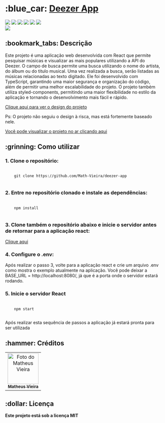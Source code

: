 <h1>:blue_car: <a href="https://deezer-app-mv.vercel.app/">Deezer App</a></h1>

<div style="display: inline_block">
<img src="https://img.shields.io/badge/TypeScript-brightgreen"/>
<img src="https://img.shields.io/badge/ReactJs-brightgreen"/>
<img src="https://img.shields.io/badge/Styled Components-brightgreen"/>
<img src="https://img.shields.io/badge/Prettier-brightgreen"/>
<img src="https://img.shields.io/badge/Eslint-brightgreen"/>
<img src="https://img.shields.io/badge/i18next-brightgreen"/>
</div>

<img src ="https://portfolio-images-mv.s3.amazonaws.com/2.png" />

<h2>:bookmark_tabs: Descrição</h2>
<p>Este projeto é uma aplicação web desenvolvida com React que permite pesquisar músicas e visualizar as mais populares utilizando a API do Deezer. O campo de busca permite uma busca utilizando o nome do artista, do álbum ou do titulo musical. Uma vez realizada a busca, serão listadas as músicas relacionadas ao texto digitado. Ele foi desenvolvido com TypeScript, garantindo uma maior segurança e organização do código, além de permitir uma melhor escalabilidade do projeto. O projeto também utiliza styled-components, permitindo uma maior flexibilidade no estilo da aplicação e tornando o desenvolvimento mais fácil e rápido.</p>

<a href="https://www.figma.com/file/4etJg79VOy7PPb3X2XHOji/CAM-Tecnologia?node-id=0%3A1&t=ENWKh6I1uYOoWvdB-1">Clique aqui para ver o design do projeto</a>
<p>Ps: O projeto não seguiu o design à risca, mas está fortemente baseado nele.</p>
<a href="https://deezer-app-mv.vercel.app/">Você pode visualizar o projeto no ar clicando aqui</a>

<h2>:grinning: Como utilizar</h2>

<h3>1. Clone o repositório:</h3>
<pre>
  <code>
    git clone https://github.com/Math-Vieira/deezer-app
  </code>
</pre>

<h3>2. Entre no repositório clonado e instale as dependências:</h3>
<pre>
  <code>
    npm install
  </code>
</pre>

<h3>3. Clone também o repositório abaixo e inicie o servidor antes de retornar para a aplicação react:</h3>
<a href="https://github.com/Math-Vieira/deezer-api-consumer">Clique aqui</a>

<h3>4. Configure o .env:</h3>
<p>Após realizar o passo 3, volte para a aplicação react e crie um arquivo .env como mostra o exemplo atualmente na aplicação.
Você pode deixar a BASE_URL = http://localhost:8080/, já que é a porta onde o servidor estará rodando. </p>

<h3>5. Inicie o servidor React</h3>
<pre>
  <code>
    npm start
  </code>
</pre>

<p>Após realizar esta sequência de passos a aplicação já estará pronta para ser utilizada </p>

<h2>:hammer: Créditos</h2>
<table>
  <tr>
    <td align="center">
      <a href="https://github.com/Math-Vieira">
        <img src="https://avatars.githubusercontent.com/u/92286969?v=4" width="100px;" alt="Foto do Matheus Vieira"/><br>
        <sub>
          <b>Matheus Vieira</b>
        </sub>
      </a>
    </td>
  </tr>
</table>

<h2>:dollar: Licença</h2>
<b>Este projeto está sob a licença MIT</b>
